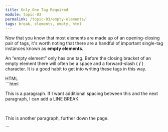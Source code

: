 ```yaml
---
title: Only One Tag Required
module: topic-03
permalink: /topic-03/empty-elements/
tags: break, elements, empty, html
---
```


<div class="divider-heading"></div>

Now that you know that most elements are made up of an opening-closing pair of tags, it's worth noting that there are a handful of important single-tag instances known as **empty elements**.

An “empty element” only has one tag. Before the closing bracket of an empty element there will often be a space and a forward-slash ( **/** ) character. It is a good habit to get into writing these tags in this way.


<div id="code-heading">HTML</div>
```html
<p>This is a paragraph. If I want additional spacing between this and the next paragraph, I can add a LINE BREAK.</p>

<br />

<p>This is another paragraph, further down the page.</p>
```
